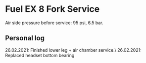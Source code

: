 # Fuel EX 8 Fork Service

Air side pressure before service: 95 psi, 6.5 bar.

## Personal log
26.02.2021: Finished lower leg + air chamber service.\\
26.02.2021: Replaced headset bottom bearing